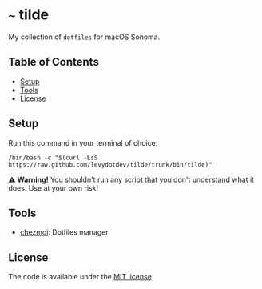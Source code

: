# `~` tilde

My collection of `dotfiles` for macOS Sonoma.

## Table of Contents

- [Setup](#setup)
- [Tools](#tools)
- [License](#license)

## Setup

Run this command in your terminal of choice:

```
/bin/bash -c "$(curl -LsS https://raw.github.com/levydotdev/tilde/trunk/bin/tilde)"
```

**⚠️ Warning!** You shouldn't run any script that you don't understand what it does. Use at your own risk!

## Tools

- [chezmoi][chezmoi]: Dotfiles manager

## License

The code is available under the [MIT license][license].

<!-- Links: -->

[license]: LICENSE
[chezmoi]: https://www.chezmoi.io/
